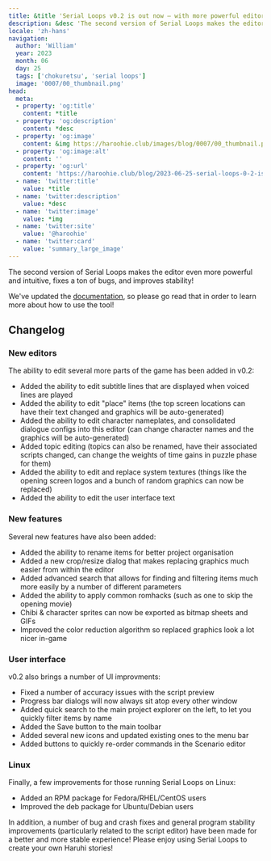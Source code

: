 ```yaml
---
title: &title 'Serial Loops v0.2 is out now – with more powerful editors and better stability!'
description: &desc 'The second version of Serial Loops makes the editor even more powerful and intuitive, fixes a ton of bugs, and improves stability!'
locale: 'zh-hans'
navigation:
  author: 'William'
  year: 2023
  month: 06
  day: 25
  tags: ['chokuretsu', 'serial loops']
  image: '0007/00_thumbnail.png'
head:
  meta:
  - property: 'og:title'
    content: *title
  - property: 'og:description'
    content: *desc
  - property: 'og:image'
    content: &img https://haroohie.club/images/blog/0007/00_thumbnail.png
  - property: 'og:image:alt'
    content: ''
  - property: 'og:url'
    content: 'https://haroohie.club/blog/2023-06-25-serial-loops-0-2-is-out-now'
  - name: 'twitter:title'
    value: *title
  - name: 'twitter:description'
    value: *desc
  - name: 'twitter:image'
    value: *img
  - name: 'twitter:site'
    value: '@haroohie'
  - name: 'twitter:card'
    value: 'summary_large_image'
---
```


The second version of Serial Loops makes the editor even more powerful and intuitive, fixes a ton of bugs, and improves stability!

We've updated the [documentation](/chokuretsu/serial-loops/), so please go read that in order to learn more about how to use the tool!

## Changelog
### New editors
The ability to edit several more parts of the game has been added in v0.2:
* Added the ability to edit subtitle lines that are displayed when voiced lines are played
* Added the ability to edit "place" items (the top screen locations can have their text changed and graphics will be auto-generated)
* Added the ability to edit character nameplates, and consolidated dialogue configs into this editor (can change character names and the graphics will be auto-generated)
* Added topic editing (topics can also be renamed, have their associated scripts changed, can change the weights of time gains in puzzle phase for them)
* Added the ability to edit and replace system textures (things like the opening screen logos and a bunch of random graphics can now be replaced)
* Added the ability to edit the user interface text

### New features
Several new features have also been added:
* Added the ability to rename items for better project organisation
* Added a new crop/resize dialog that makes replacing graphics much easier from within the editor
* Added advanced search that allows for finding and filtering items much more easily by a number of different parameters
* Added the ability to apply common romhacks (such as one to skip the opening movie)
* Chibi & character sprites can now be exported as bitmap sheets and GIFs
* Improved the color reduction algorithm so replaced graphics look a lot nicer in-game

### User interface
v0.2 also brings a number of UI improvments:
* Fixed a number of accuracy issues with the script preview
* Progress bar dialogs will now always sit atop every other window
* Added quick search to the main project explorer on the left, to let you quickly filter items by name
* Added the Save button to the main toolbar
* Added several new icons and updated existing ones to the menu bar
* Added buttons to quickly re-order commands in the Scenario editor

### Linux
Finally, a few improvements for those running Serial Loops on Linux:
* Added an RPM package for Fedora/RHEL/CentOS users
* Improved the deb package for Ubuntu/Debian users

In addition, a number of bug and crash fixes and general program stability improvements (particularly related to the script editor) have been made for a better and more stable experience! Please enjoy using Serial Loops to create your own Haruhi stories!